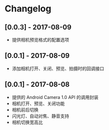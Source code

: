 # Changelog


## [0.0.3] - 2017-08-09

- 提供相机预览格式的配置选项

## [0.0.1] - 2017-08-09

- 添加相机打开、关闭、预览、拍摄时的回调接口

## [0.0.1] - 2017-08-08

- 提供的 Android Camera 1.0 API 的调用封装
- 相机打开、预览、关闭功能
- 相机前后切换
- 闪光灯、自动对焦、静音支持
- 相机切换宽高比